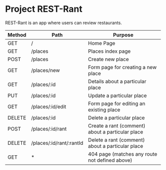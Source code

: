 # Project REST-Rant

REST-Rant is an app where users can review restaurants.


| Method        | Path          | Purpose |
| ------------- | ------------- | ------------- |
| GET           | /                         | Home Page     |
| GET           | /places                   | Places index page |
| POST          | /places                   | Create new place  |
| GET           | /places/new               | Form page for creating a new place  |
| GET           | /places/:id               | Details about a particular place  |
| PUT           | /places/:id               | Update a particular place  |
| GET           | /places/:id/edit          | Form page for editing an existing place  |
| DELETE        | /places/:id               | Delete a particular place |
| POST          | /places/:id/rant          | Create a rant (comment) about a particular place |
| DELETE        | /places/:id/rant/:rantId  | Delete a rant (comment) about a particular place |
| GET           | *                         | 404 page (matches any route not defined above) |